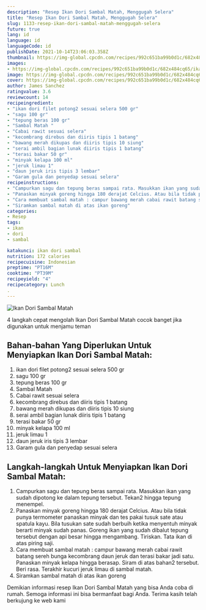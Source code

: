 ```yaml
---
description: "Resep Ikan Dori Sambal Matah, Menggugah Selera"
title: "Resep Ikan Dori Sambal Matah, Menggugah Selera"
slug: 1133-resep-ikan-dori-sambal-matah-menggugah-selera
future: true
lang: id
language: id
languageCode: id
publishDate: 2021-10-14T23:06:03.358Z 
thumbnail: https://img-global.cpcdn.com/recipes/992c651ba99b0d1c/682x484cq65/ikan-dori-sambal-matah-foto-resep-utama.png
images:
- https://img-global.cpcdn.com/recipes/992c651ba99b0d1c/682x484cq65/ikan-dori-sambal-matah-foto-resep-utama.png
image: https://img-global.cpcdn.com/recipes/992c651ba99b0d1c/682x484cq65/ikan-dori-sambal-matah-foto-resep-utama.png
cover: https://img-global.cpcdn.com/recipes/992c651ba99b0d1c/682x484cq65/ikan-dori-sambal-matah-foto-resep-utama.png
author: James Sanchez
ratingvalue: 3.6
reviewcount: 14
recipeingredient:
- "ikan dori filet potong2 sesuai selera 500 gr"
- "sagu 100 gr"
- "tepung beras 100 gr"
- "Sambal Matah "
- "Cabai rawit sesuai selera"
- "kecombrang direbus dan diiris tipis 1 batang"
- "bawang merah dikupas dan diiris tipis 10 siung"
- "serai ambil bagian lunak diiris tipis 1 batang"
- "terasi bakar 50 gr"
- "minyak kelapa 100 ml"
- "jeruk limau 1"
- "daun jeruk iris tipis 3 lembar"
- "Garam gula dan penyedap sesuai selera"
recipeinstructions:
- "Campurkan sagu dan tepung beras sampai rata. Masukkan ikan yang sudah dipotong ke dalam tepung tersebut. Tekan2 hingga tepung menempel."
- "Panaskan minyak goreng hingga 180 derajat Celcius. Atau bila tidak punya termometer panaskan minyak dan tes pakai tusuk sate atau spatula kayu. Bila tusukan sate sudah berbuih ketika menyentuh minyak berarti minyak sudah panas. Goreng ikan yang sudah dibalut tepung tersebut dengan api besar hingga mengambang. Tiriskan. Tata ikan di atas piring saji."
- "Cara membuat sambal matah : campur bawang merah cabai rawit batang sereh bunga kecombrang daun jeruk dan terasi bakar jadi satu. Panaskan minyak kelapa hingga berasap. Siram di atas bahan2 tersebut. Beri rasa. Terakhir kucuri jeruk limau di sambal matah."
- "Siramkan sambal matah di atas ikan goreng"
categories:
- Resep
tags:
- ikan
- dori
- sambal

katakunci: ikan dori sambal 
nutrition: 172 calories
recipecuisine: Indonesian
preptime: "PT16M"
cooktime: "PT39M"
recipeyield: "4"
recipecategory: Lunch
. 
---
```



![Ikan Dori Sambal Matah](https://img-global.cpcdn.com/recipes/992c651ba99b0d1c/682x484cq65/ikan-dori-sambal-matah-foto-resep-utama.png)

4 langkah cepat mengolah  Ikan Dori Sambal Matah cocok banget jika digunakan untuk menjamu teman

<!--inarticleads1-->

## Bahan-bahan Yang Diperlukan Untuk Menyiapkan Ikan Dori Sambal Matah:

1. ikan dori filet potong2 sesuai selera 500 gr
1. sagu 100 gr
1. tepung beras 100 gr
1. Sambal Matah 
1. Cabai rawit sesuai selera
1. kecombrang direbus dan diiris tipis 1 batang
1. bawang merah dikupas dan diiris tipis 10 siung
1. serai ambil bagian lunak diiris tipis 1 batang
1. terasi bakar 50 gr
1. minyak kelapa 100 ml
1. jeruk limau 1
1. daun jeruk iris tipis 3 lembar
1. Garam gula dan penyedap sesuai selera



<!--inarticleads2-->

## Langkah-langkah Untuk Menyiapkan Ikan Dori Sambal Matah:

1. Campurkan sagu dan tepung beras sampai rata. Masukkan ikan yang sudah dipotong ke dalam tepung tersebut. Tekan2 hingga tepung menempel.
1. Panaskan minyak goreng hingga 180 derajat Celcius. Atau bila tidak punya termometer panaskan minyak dan tes pakai tusuk sate atau spatula kayu. Bila tusukan sate sudah berbuih ketika menyentuh minyak berarti minyak sudah panas. Goreng ikan yang sudah dibalut tepung tersebut dengan api besar hingga mengambang. Tiriskan. Tata ikan di atas piring saji.
1. Cara membuat sambal matah : campur bawang merah cabai rawit batang sereh bunga kecombrang daun jeruk dan terasi bakar jadi satu. Panaskan minyak kelapa hingga berasap. Siram di atas bahan2 tersebut. Beri rasa. Terakhir kucuri jeruk limau di sambal matah.
1. Siramkan sambal matah di atas ikan goreng




Demikian informasi  resep Ikan Dori Sambal Matah   yang bisa Anda coba di rumah. Semoga informasi ini bisa bermanfaat bagi Anda. Terima kasih telah berkujung ke web kami
